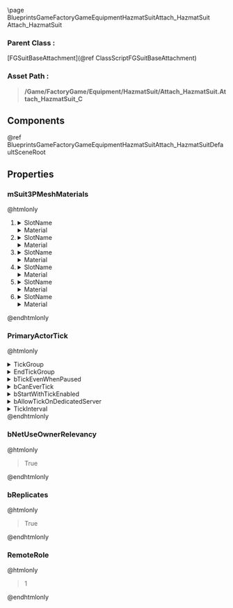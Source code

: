 \page BlueprintsGameFactoryGameEquipmentHazmatSuitAttach_HazmatSuit Attach_HazmatSuit
### Parent Class :
[FGSuitBaseAttachment](@ref ClassScriptFGSuitBaseAttachment)
### Asset Path :
<b><blockquote>/Game/FactoryGame/Equipment/HazmatSuit/Attach_HazmatSuit.Attach_HazmatSuit_C</blockquote></b>
## Components

@ref BlueprintsGameFactoryGameEquipmentHazmatSuitAttach_HazmatSuitDefaultSceneRoot

## Properties

### mSuit3PMeshMaterials
@htmlonly
<ol>
<li>
<details>
 <summary>SlotName</summary>
<blockquote>Body_Details</blockquote>
</details>
<details>
 <summary>Material</summary>
<details>
 <summary>$AssetPath</summary>
<b><a href="_blueprints_game_factory_game_character_player_material_m_i__haz__body__details.html"><blockquote>MI_Haz_Body_Details</blockquote></a></b>
</details>
</details>
</li>
<li>
<details>
 <summary>SlotName</summary>
<blockquote>Body_01</blockquote>
</details>
<details>
 <summary>Material</summary>
<details>
 <summary>$AssetPath</summary>
<b><a href="_blueprints_game_factory_game_character_player_material_m_i__haz__body_01.html"><blockquote>MI_Haz_Body_01</blockquote></a></b>
</details>
</details>
</li>
<li>
<details>
 <summary>SlotName</summary>
<blockquote>Body_02</blockquote>
</details>
<details>
 <summary>Material</summary>
<details>
 <summary>$AssetPath</summary>
<b><a href="_blueprints_game_factory_game_character_player_material_m_i__haz__body_02.html"><blockquote>MI_Haz_Body_02</blockquote></a></b>
</details>
</details>
</li>
<li>
<details>
 <summary>SlotName</summary>
<blockquote>Body_Hands</blockquote>
</details>
<details>
 <summary>Material</summary>
<details>
 <summary>$AssetPath</summary>
<b><a href="_blueprints_game_factory_game_character_player_material_m_i__haz__body__hands.html"><blockquote>MI_Haz_Body_Hands</blockquote></a></b>
</details>
</details>
</li>
<li>
<details>
 <summary>SlotName</summary>
<blockquote>Body_Backpack</blockquote>
</details>
<details>
 <summary>Material</summary>
<details>
 <summary>$AssetPath</summary>
<b><a href="_blueprints_game_factory_game_character_player_material_m_i__haz__body__backpack.html"><blockquote>MI_Haz_Body_Backpack</blockquote></a></b>
</details>
</details>
</li>
<li>
<details>
 <summary>SlotName</summary>
<blockquote>Helmet</blockquote>
</details>
<details>
 <summary>Material</summary>
<details>
 <summary>$Empty</summary>
<blockquote>True</blockquote>
</details>
</details>
</li>
</ol>
@endhtmlonly

### PrimaryActorTick
@htmlonly
<details>
 <summary>TickGroup</summary>
<blockquote>0</blockquote>
</details>
<details>
 <summary>EndTickGroup</summary>
<blockquote>0</blockquote>
</details>
<details>
 <summary>bTickEvenWhenPaused</summary>
<blockquote>False</blockquote>
</details>
<details>
 <summary>bCanEverTick</summary>
<blockquote>True</blockquote>
</details>
<details>
 <summary>bStartWithTickEnabled</summary>
<blockquote>False</blockquote>
</details>
<details>
 <summary>bAllowTickOnDedicatedServer</summary>
<blockquote>True</blockquote>
</details>
<details>
 <summary>TickInterval</summary>
<blockquote>0</blockquote>
</details>
@endhtmlonly

### bNetUseOwnerRelevancy
@htmlonly
<blockquote>True</blockquote>
@endhtmlonly

### bReplicates
@htmlonly
<blockquote>True</blockquote>
@endhtmlonly

### RemoteRole
@htmlonly
<blockquote>1</blockquote>
@endhtmlonly

